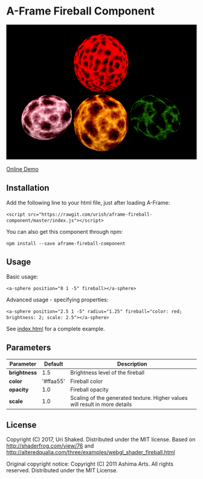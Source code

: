 # A-Frame Fireball Component

![Firebase Shader in Action](screenshot.png)

[Online Demo](https://urish.github.io/aframe-fireball-component/)

## Installation

Add the following line to your html file, just after loading A-Frame:

    <script src="https://rawgit.com/urish/aframe-fireball-component/master/index.js"></script>

You can also get this component through npm:

    npm install --save aframe-fireball-component

## Usage

Basic usage:

    <a-sphere position="0 1 -5" fireball></a-sphere>

Advanced usage - specifying properties:

    <a-sphere position="2.5 1 -5" radius="1.25" fireball="color: red; brightness: 2; scale: 2.5"></a-sphere>

See [index.html](index.html) for a complete example.

## Parameters

| Parameter   | Default | Description |
|-------------|---------|-------------|
| **brightness**  | 1.5        | Brightness level of the fireball |
| **color**       | '#ffaa55'  | Fireball color |
| **opacity**     | 1.0        | Fireball opacity |
| **scale**       | 1.0        | Scaling of the generated texture. Higher values will result in more details |

## License

Copyright (C) 2017, Uri Shaked. Distributed under the MIT license.
Based on http://shaderfrog.com/view/76
and http://alteredqualia.com/three/examples/webgl_shader_fireball.html

Original copyright notice: Copyright (C) 2011 Ashima Arts. All rights reserved. Distributed under the MIT License. 
